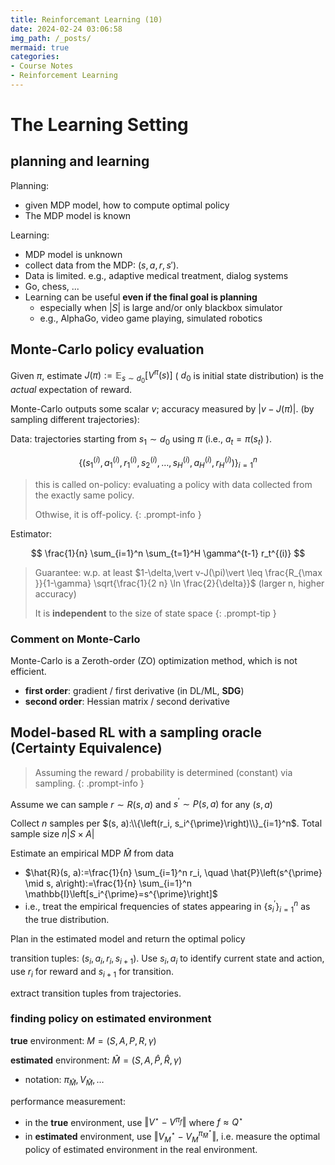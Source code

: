 ```yaml
---
title: Reinforcemant Learning (10)
date: 2024-02-24 03:06:58
img_path: /_posts/
mermaid: true
categories:
- Course Notes
- Reinforcement Learning
---
```


# The Learning Setting

## planning and learning

Planning:

- given MDP model, how to compute optimal policy
- The MDP model is known

Learning:

- MDP model is unknown
- collect data from the MDP: $(s,a,r,s')$.
- Data is limited. e.g., adaptive medical treatment, dialog systems
- Go, chess, ...
- Learning can be useful **even if the final goal is planning**
  - especially when $\vert S \vert$ is large and/or only blackbox simulator
  - e.g., AlphaGo, video game playing, simulated robotics

## Monte-Carlo policy evaluation

Given $\pi$, estimate $J(\pi):=\mathbb{E}_{s \sim d_0}\left[V^\pi(s)\right]$ ( $d_0$ is initial state distribution)
is the *actual* expectation of reward.

Monte-Carlo outputs some scalar $v$; accuracy measured by $\vert v-J(\pi)\vert$.
(by sampling different trajectories):

Data: trajectories starting from $s_1 \sim d_0$ using $\pi$ (i.e., $a_t=\pi\left(s_t\right)$ ).

$$
\left\{\left(s_1^{(i)}, a_1^{(i)}, r_1^{(i)}, s_2^{(i)}, \ldots, s_H^{(i)}, a_H^{(i)}, r_H^{(i)}\right)\right\}_{i=1}^n
$$

> this is called on-policy: evaluating a policy with data collected from the exactly same policy.
>
> Othwise, it is off-policy.
{: .prompt-info }

Estimator:

$$
\frac{1}{n} \sum_{i=1}^n \sum_{t=1}^H \gamma^{t-1} r_t^{(i)}
$$

> Guarantee: w.p. at least $1-\delta,\vert v-J(\pi)\vert  \leq \frac{R_{\max }}{1-\gamma} \sqrt{\frac{1}{2 n} \ln \frac{2}{\delta}}$ (larger n, higher accuracy)
>
> It is **independent** to the size of state space
{: .prompt-tip }

### Comment on Monte-Carlo

Monte-Carlo is a Zeroth-order (ZO) optimization method, which is not efficient.

- **first order**: gradient / first derivative (in DL/ML, **SDG**)
- **second order**: Hessian matrix / second derivative

## Model-based RL with a sampling oracle (Certainty Equivalence)

> Assuming the reward / probability is determined (constant) via sampling.
{: .prompt-info }

Assume we can sample $r \sim R(s, a)$ and $s^{\prime} \sim P(s, a)$ for any $(s, a)$

Collect $n$ samples per $(s, a):\\{\left(r_i, s_i^{\prime}\right)\\}_{i=1}^n$. Total sample size $n\vert S \times A\vert$

Estimate an empirical MDP $\hat{M}$ from data

- $\hat{R}(s, a):=\frac{1}{n} \sum_{i=1}^n r_i, \quad \hat{P}\left(s^{\prime} \mid s, a\right):=\frac{1}{n} \sum_{i=1}^n \mathbb{I}\left[s_i^{\prime}=s^{\prime}\right]$
- i.e., treat the empirical frequencies of states appearing in $\{s_i^{\prime}\}_{i=1}^n$ as the true distribution.

Plan in the estimated model and return the optimal policy

transition tuples: $(s_i, a_i, r_i, s_{i+1})$. Use $s_i, a_i$ to identify current state and action, use $r_i$ for reward and $s_{i+1}$ for transition.

extract transition tuples from trajectories.

### finding policy on estimated environment

**true** environment: $M = (S, A, P, R, \gamma)$

**estimated** environment: $\hat{M} = (S, A, \hat{P}, \hat{R}, \gamma)$

- notation: $\pi_{\hat{M}}, \, V_{\hat{M}}, \, \ldots$

performance measurement:

- in the **true** environment, use $\Vert V^\star - V^{\pi_f} \Vert$ where $f \approx Q^\star$
- in **estimated** environment, use $\Vert V_M^\star - V_M^{\pi_{\hat{M}}^\star} \Vert$, i.e. measure the optimal policy of estimated environment in the real environment.
